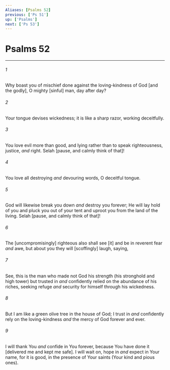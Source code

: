 ```yaml
---
Aliases: [Psalms 52]
previous: ['Ps 51']
up: ['Psalms']
next: ['Ps 53']
---
```

# Psalms 52

***














###### 1 






Why boast you of mischief done against the loving-kindness of God [and the godly], O mighty [sinful] man, day after day? 













###### 2 






Your tongue devises wickedness; it is like a sharp razor, working deceitfully. 













###### 3 






You love evil more than good, and lying rather than to speak righteousness, justice, _and_ right. Selah [pause, and calmly think of that]! 













###### 4 






You love all destroying _and_ devouring words, O deceitful tongue. 













###### 5 






God will likewise break you down _and_ destroy you forever; He will lay hold of you and pluck you out of your tent and uproot you from the land of the living. Selah [pause, and calmly think of that]! 













###### 6 






The [uncompromisingly] righteous also shall see [it] and be in reverent fear _and_ awe, but about you they will [scoffingly] laugh, saying, 













###### 7 






See, this is the man who made not God his strength (his stronghold and high tower) but trusted in _and_ confidently relied on the abundance of his riches, seeking refuge _and_ security for himself through his wickedness. 













###### 8 






But I am like a green olive tree in the house of God; I trust in _and_ confidently rely on the loving-kindness _and_ the mercy of God forever and ever. 













###### 9 






I will thank You _and_ confide in You forever, because You have done it [delivered me and kept me safe]. I will wait on, hope in _and_ expect in Your name, for it is good, in the presence of Your saints (Your kind and pious ones).
